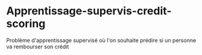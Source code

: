 # Apprentissage-supervis-credit-scoring
Problème d'apprentissage supervisé où l'on souhaite prédire si un personne va rembourser son crédit
